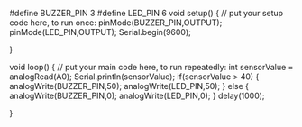 
#define BUZZER_PIN 3
#define LED_PIN 6
void setup() {
  // put your setup code here, to run once:
  pinMode(BUZZER_PIN,OUTPUT);
  pinMode(LED_PIN,OUTPUT);
  Serial.begin(9600);

}

void loop() {
  // put your main code here, to run repeatedly:
  int sensorValue = analogRead(A0);
  Serial.println(sensorValue);
  if(sensorValue > 40)
  {
    analogWrite(BUZZER_PIN,50);
    analogWrite(LED_PIN,50);
  }
  else
  {
    analogWrite(BUZZER_PIN,0);
    analogWrite(LED_PIN,0);
  }
  delay(1000);

}
